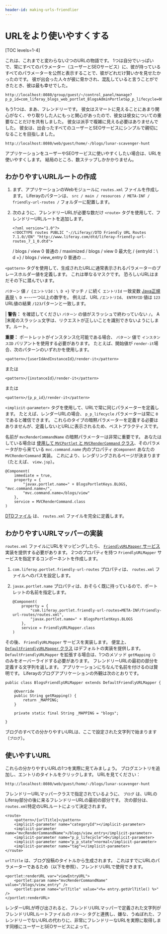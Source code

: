 ```yaml
---
header-id: making-urls-friendlier
---
```


# URLをより使いやすくする

[TOC levels=1-4]

これは、これまでと変わらない2つのURLの物語です。 1つは自分でいっぱいで、常にすべてのパラメーター（ユーザーとSEOサービス）に、彼が持っているすべてのパラメーターを公然と表示することで、彼がどれだけ賢いかを見せたかったのです。 彼が出会った人々が彼に脅かされ、混乱していると言うことができたとき、彼は最も幸せでした。

    http://localhost:8080/group/guest/~/control_panel/manage?p_p_id=com_liferay_blogs_web_portlet_BlogsAdminPortlet&p_p_lifecycle=0&p_p_state=maximized&p_p_mode=view&_com_liferay_blogs_web_portlet_BlogsAdminPortlet_mvcRenderCommandName=%2Fblogs%2Fedit_entry&_com_liferay_blogs_web_portlet_BlogsAdminPortlet_redirect=http%3A%2F%2Flocalhost%3A8080%2Fgroup%2Fguest%2F~%2Fcontrol_panel%2Fmanage%3Fp_p_id%3Dcom_liferay_blogs_web_portlet_BlogsAdminPortlet%26p_p_lifecycle%3D0%26p_p_state%3Dmaximized%26p_p_mode%3Dview%26_com_liferay_blogs_web_portlet_BlogsAdminPortlet_mvcRenderCommandName%3D%252Fblogs%252Fview%26_com_liferay_blogs_web_portlet_BlogsAdminPortlet_orderBycol%3Dtitle%26_com_liferay_blogs_web_portlet_BlogsAdminPortlet_orderByType%3Dasc%26_com_liferay_blogs_web_portlet_BlogsAdminPortlet_entriesNavigation%3D%26_com_liferay_blogs_web_portlet_BlogsAdminPortlet_cur%3D1%26_com_liferay_blogs_web_portlet_BlogsAdminPortlet_delta%3D20&_com_liferay_blogs_web_portlet_BlogsAdminPortlet_entryId=30836

もう1つは、まあ、フレンドリーです。 彼女はスマートに見えることにあまり関心がなく、やり取りした人にもっと関心があったので、彼女は彼女についての重要なことだけを共有しました。 彼女は派手で複雑に見える必要はありませんでした。 彼女は、出会ったすべてのユーザーとSEOサービスにシンプルで親切になることを目指しました。

    http://localhost:8080/web/guest/home/-/blogs/lunar-scavenger-hunt

アプリケーションをユーザーやSEOサービスに使いやすくしたい場合は、URLを使いやすくします。 結局のところ、数ステップしかかかりません。

## わかりやすいURLルートの作成

1.  まず、アプリケーションのWebモジュールに `routes.xml` ファイルを作成します。 Liferayのパターンは、 `src / main / resources / META-INF / friendly-url-routes /` フォルダーに配置します。

2.  次のように、フレンドリーURLが必要な数だけ `<route>` タグを使用して、フレンドリーURLルートを追加します。
   
        <?xml version="1.0"?>
        <!DOCTYPE routes PUBLIC "-//Liferay//DTD Friendly URL Routes 7.1.0//EN" "http://www.liferay.com/dtd/liferay-friendly-url-routes_7_1_0.dtd">
       <routes> <route> <pattern></pattern> <implicit-parameter name="mvcRenderCommandName">/ blogs / view</implicit-parameter> <implicit-parameter name="p_p_lifecycle">0</implicit-parameter> <implicit-parameter name="p_p_state">普通の</implicit-parameter> </route> <route> <pattern>/ maximized</pattern> <implicit-parameter name="mvcRenderCommandName">/ blogs / view</implicit-parameter> <implicit-parameter name="p_p_lifecycle">0</implicit-parameter> <implicit-parameter name="p_p_state">最大化</implicit-parameter> </route> <route> <pattern>/ {entryId：\ d +}</pattern> <implicit-parameter name="categoryId"></implicit-parameter> <implicit-parameter name="mvcRenderCommandName">/ blogs / view_entry</implicit-parameter> <implicit-parameter name="p_p_lifecycle">0</implicit-parameter> <implicit-parameter name="p_p_state">普通の</implicit-parameter> <implicit-parameter name="tag"></implicit-parameter> </route> ... </routes>

`<pattern>` タグを使用して、生成されたURLに通常表示されるパラメーターのプレースホルダー値を定義します。 これは単なるマスクです。 恐ろしいURLはまだその下に潜んでいます。

`パターン` 値 `/ {エントリId：\ D +}` マッチ `/` に続く `エントリId` 一致変数 [Java正規表現](https://docs.oracle.com/javase/7/docs/api/java/util/regex/Pattern.html) `\ D +`---一つ以上の数字を。 例えば、URL `/エントリId`、 `ENTRYID` 値は `123` URL値の結果 `/123`パターンと一致します。

| **警告：** を確認してください `パターン` の値がスラッシュで終わっていない `/`。 A |末尾のスラッシュ文字は、リクエストが正しいことを識別できないようにします。ルート。

**重要：** ポートレットがインスタンス化可能である場合、 `パターン` 値で `インスタンスID` バリアントを使用する必要があります。 たとえば、開始値が `render-it`場合、次のパターンのいずれかを使用します。

    <pattern>/{userIdAndInstanceId}/render-it</pattern>

または

    <pattern>/{instanceId}/render-it</pattern>

または

    <pattern>/{p_p_id}/render-it</pattern>

`<implicit-parameter>` タグを使用して、URLで常に同じパラメーターを定義します。 たとえば、レンダーURLの場合、 `p_p_lifecycle` パラメーターは常に `0`であると確信できます。 これらのタイプの暗黙パラメーターを定義する必要はありませんが、定義しないとURLに表示されるため、ベストプラクティスです。

名前が `mvcRenderCommandName` の暗黙パラメーターは非常に重要です。 あなたはしている場合は [使用して `MVCPortlet` と `MVCRenderCommand` クラス](/docs/7-1/tutorials/-/knowledge_base/t/mvc-render-command)、そのパラメータがから来ている `mvc.command.name` 内のプロパティ `@Component` あなたの `MVCRenderCommand` 実装。 これにより、レンダリングされるページが決まります（たとえば、 `view.jsp`）。

    @Component(
        immediate = true,
        property = {
            "javax.portlet.name=" + BlogsPortletKeys.BLOGS, "mvc.command.name=/",
            "mvc.command.name=/blogs/view"
        },
        service = MVCRenderCommand.class
    )

[DTDファイル](@platform-ref@/7.1-latest/definitions/liferay-friendly-url-routes_7_1_0.dtd.html) は、 `routes.xml` ファイルを完全に定義します。

## わかりやすいURLマッパーの実装

`routes.xml` ファイルにURLをマッピングしたら、 [`FriendlyURLMapper` サービス](@platform-ref@/7.1-latest/javadocs/portal-kernel/com/liferay/portal/kernel/portlet/FriendlyURLMapper.html)実装を提供する必要があります。 2つのプロパティを持つ `FriendlyURLMapper` サービスを指定するコンポーネントを作成します。

1.  `com.liferay.portlet.friendly-url-routes` プロパティは、 `routes.xml` ファイルへのパスを設定します。

2.  `javax.portlet.name` プロパティは、おそらく既に持っているので、ポートレットの名前を指定します。
   
        @Component(
            property = {
                "com.liferay.portlet.friendly-url-routes=META-INF/friendly-url-routes/routes.xml",
                "javax.portlet.name=" + BlogsPortletKeys.BLOGS
            },
            service = FriendlyURLMapper.class
        )

その後、 `FriendlyURLMapper` サービスを実装します。 便宜上、 [`DefaultFriendlyURLMapper` クラス](@platform-ref@/7.1-latest/javadocs/portal-kernel/com/liferay/portal/kernel/portlet/DefaultFriendlyURLMapper.html) はデフォルトの実装を提供します。 `DefaultFriendlyURLMapper` を拡張する場合は、1つのメソッド `getMapping（）`のみをオーバーライドする必要があります。 フレンドリーURLの最初の部分を定義する文字列を返します。 アプリケーションにちなんで名前を付けるのは賢明です。 Liferayのブログアプリケーションの外観は次のとおりです。

    public class BlogsFriendlyURLMapper extends DefaultFriendlyURLMapper {
    
        @Override
        public String getMapping() {
            return _MAPPING;
        }
    
        private static final String _MAPPING = "blogs";
    
    }

ブログのすべての分かりやすいURLは、ここで設定された文字列で始まります（`ブログ`）。

## 使いやすいURL

これらの分かりやすいURLの1つを実際に見てみましょう。 ブログエントリを追加し、エントリのタイトルをクリックします。 URLを見てください：

    http://localhost:8080/web/guest/home/-/blogs/lunar-scavenger-hunt

フレンドリーURLマッパークラスで指定されているように、 `ブログ` は、URLのLiferay部分の後に来るフレンドリーURLの最初の部分です。 次の部分は、 `routes.xml`特定のURLルートによって決定されます。

    <route>
        <pattern>/{urlTitle}</pattern>
        <implicit-parameter name="categoryId"></implicit-parameter>
        <implicit-parameter name="mvcRenderCommandName">/blogs/view_entry</implicit-parameter>
        <implicit-parameter name="p_p_lifecycle">0</implicit-parameter>
        <implicit-parameter name="p_p_state">normal</implicit-parameter>
        <implicit-parameter name="tag"></implicit-parameter>
    </route>

`urlTitle` は、ブログ投稿のタイトルから生成されます。 これはすでにURLのパラメーターであるため（以下を参照）、フレンドリURLで使用できます。

    <portlet:renderURL var="viewEntryURL">
        <portlet:param name="mvcRenderCommandName" value="/blogs/view_entry" />
        <portlet:param name="urlTitle" value="<%= entry.getUrlTitle() %>" />
    </portlet:renderURL>

レンダーURLが呼び出されると、フレンドリURLマッパーで定義された文字列がフレンドリURLルートファイルの `パターン` タグと連携し、嫌な、うぬぼれた、フレンドリーでないURLの代わりに、非常にフレンドリーなURLを実際に取得します同様にユーザーとSEOサービスによって。
